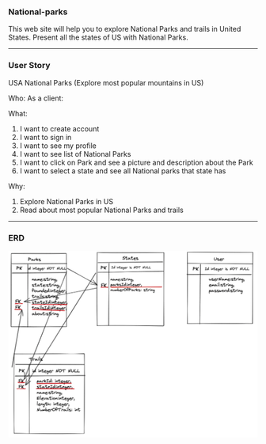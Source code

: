 ### National-parks

This web site will help you to explore National Parks and trails in United States. Present all the states of US with National Parks.

---

### User Story

USA National Parks (Explore most popular mountains in US)

Who:
As a client:

What:

1. I want to create account
2. I want to sign in
3. I want to see my profile
4. I want to see list of National Parks
5. I want to click on Park and see a picture and description about the Park
6. I want to select a state and see all National parks that state has

Why:

1. Explore National Parks in US
2. Read about most popular National Parks and trails

---

### ERD

![](img/Screen%20Shot%202021-12-07%20at%2011.45.35%20AM.png)

